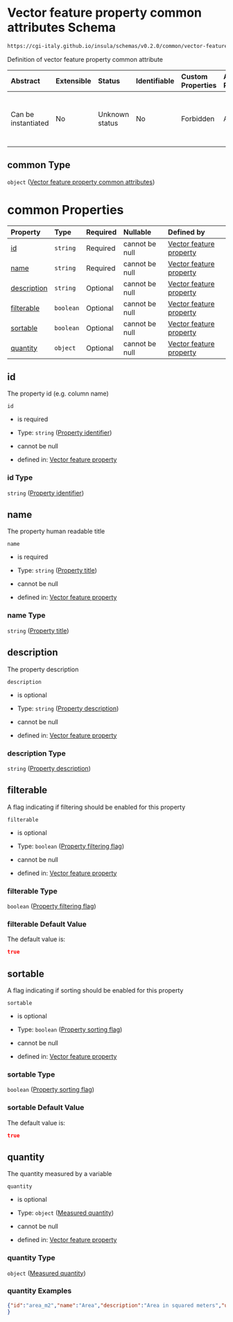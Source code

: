 # Vector feature property common attributes Schema

```txt
https://cgi-italy.github.io/insula/schemas/v0.2.0/common/vector-feature-property.schema.json#/$defs/common
```

Definition of vector feature property common attribute

| Abstract            | Extensible | Status         | Identifiable | Custom Properties | Additional Properties | Access Restrictions | Defined In                                                                                                         |
| :------------------ | :--------- | :------------- | :----------- | :---------------- | :-------------------- | :------------------ | :----------------------------------------------------------------------------------------------------------------- |
| Can be instantiated | No         | Unknown status | No           | Forbidden         | Allowed               | none                | [vector-feature-property.schema.json\*](schemas/common/vector-feature-property.schema.json"open original schema") |

## common Type

`object` ([Vector feature property common attributes](vector-feature-property-defs-vector-feature-property-common-attributes.md))

# common Properties

| Property                    | Type      | Required | Nullable       | Defined by                                                                                                                                                                                                                                                                 |
| :-------------------------- | :-------- | :------- | :------------- | :------------------------------------------------------------------------------------------------------------------------------------------------------------------------------------------------------------------------------------------------------------------------- |
| [id](#id)                   | `string`  | Required | cannot be null | [Vector feature property](vector-feature-property-defs-vector-feature-property-common-attributes-properties-property-identifier.md"https://cgi-italy.github.io/insula/schemas/v0.2.0/common/vector-feature-property.schema.json#/$defs/common/properties/id")             |
| [name](#name)               | `string`  | Required | cannot be null | [Vector feature property](vector-feature-property-defs-vector-feature-property-common-attributes-properties-property-title.md"https://cgi-italy.github.io/insula/schemas/v0.2.0/common/vector-feature-property.schema.json#/$defs/common/properties/name")                |
| [description](#description) | `string`  | Optional | cannot be null | [Vector feature property](vector-feature-property-defs-vector-feature-property-common-attributes-properties-property-description.md"https://cgi-italy.github.io/insula/schemas/v0.2.0/common/vector-feature-property.schema.json#/$defs/common/properties/description")   |
| [filterable](#filterable)   | `boolean` | Optional | cannot be null | [Vector feature property](vector-feature-property-defs-vector-feature-property-common-attributes-properties-property-filtering-flag.md"https://cgi-italy.github.io/insula/schemas/v0.2.0/common/vector-feature-property.schema.json#/$defs/common/properties/filterable") |
| [sortable](#sortable)       | `boolean` | Optional | cannot be null | [Vector feature property](vector-feature-property-defs-vector-feature-property-common-attributes-properties-property-sorting-flag.md"https://cgi-italy.github.io/insula/schemas/v0.2.0/common/vector-feature-property.schema.json#/$defs/common/properties/sortable")     |
| [quantity](#quantity)       | `object`  | Optional | cannot be null | [Vector feature property](measured-quantity.md"https://cgi-italy.github.io/insula/schemas/v0.2.0/common/measured-quantity.schema.json#/$defs/common/properties/quantity")                                                                                                 |

## id

The property id (e.g. column name)

`id`

* is required

* Type: `string` ([Property identifier](vector-feature-property-defs-vector-feature-property-common-attributes-properties-property-identifier.md))

* cannot be null

* defined in: [Vector feature property](vector-feature-property-defs-vector-feature-property-common-attributes-properties-property-identifier.md"https://cgi-italy.github.io/insula/schemas/v0.2.0/common/vector-feature-property.schema.json#/$defs/common/properties/id")

### id Type

`string` ([Property identifier](vector-feature-property-defs-vector-feature-property-common-attributes-properties-property-identifier.md))

## name

The property human readable title

`name`

* is required

* Type: `string` ([Property title](vector-feature-property-defs-vector-feature-property-common-attributes-properties-property-title.md))

* cannot be null

* defined in: [Vector feature property](vector-feature-property-defs-vector-feature-property-common-attributes-properties-property-title.md"https://cgi-italy.github.io/insula/schemas/v0.2.0/common/vector-feature-property.schema.json#/$defs/common/properties/name")

### name Type

`string` ([Property title](vector-feature-property-defs-vector-feature-property-common-attributes-properties-property-title.md))

## description

The property description

`description`

* is optional

* Type: `string` ([Property description](vector-feature-property-defs-vector-feature-property-common-attributes-properties-property-description.md))

* cannot be null

* defined in: [Vector feature property](vector-feature-property-defs-vector-feature-property-common-attributes-properties-property-description.md"https://cgi-italy.github.io/insula/schemas/v0.2.0/common/vector-feature-property.schema.json#/$defs/common/properties/description")

### description Type

`string` ([Property description](vector-feature-property-defs-vector-feature-property-common-attributes-properties-property-description.md))

## filterable

A flag indicating if filtering should be enabled for this property

`filterable`

* is optional

* Type: `boolean` ([Property filtering flag](vector-feature-property-defs-vector-feature-property-common-attributes-properties-property-filtering-flag.md))

* cannot be null

* defined in: [Vector feature property](vector-feature-property-defs-vector-feature-property-common-attributes-properties-property-filtering-flag.md"https://cgi-italy.github.io/insula/schemas/v0.2.0/common/vector-feature-property.schema.json#/$defs/common/properties/filterable")

### filterable Type

`boolean` ([Property filtering flag](vector-feature-property-defs-vector-feature-property-common-attributes-properties-property-filtering-flag.md))

### filterable Default Value

The default value is:

```json
true
```

## sortable

A flag indicating if sorting should be enabled for this property

`sortable`

* is optional

* Type: `boolean` ([Property sorting flag](vector-feature-property-defs-vector-feature-property-common-attributes-properties-property-sorting-flag.md))

* cannot be null

* defined in: [Vector feature property](vector-feature-property-defs-vector-feature-property-common-attributes-properties-property-sorting-flag.md"https://cgi-italy.github.io/insula/schemas/v0.2.0/common/vector-feature-property.schema.json#/$defs/common/properties/sortable")

### sortable Type

`boolean` ([Property sorting flag](vector-feature-property-defs-vector-feature-property-common-attributes-properties-property-sorting-flag.md))

### sortable Default Value

The default value is:

```json
true
```

## quantity

The quantity measured by a variable

`quantity`

* is optional

* Type: `object` ([Measured quantity](measured-quantity.md))

* cannot be null

* defined in: [Vector feature property](measured-quantity.md"https://cgi-italy.github.io/insula/schemas/v0.2.0/common/measured-quantity.schema.json#/$defs/common/properties/quantity")

### quantity Type

`object` ([Measured quantity](measured-quantity.md))

### quantity Examples

```json
{"id":"area_m2","name":"Area","description":"Area in squared meters","units":"m²"
}
```
